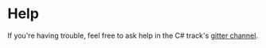 # Help

If you're having trouble, feel free to ask help in the C# track's [gitter channel](https://gitter.im/exercism/bitcoin).
